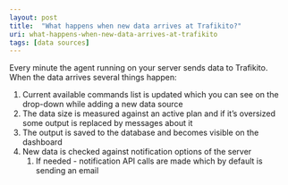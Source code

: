 ```yaml
---
layout: post
title:  "What happens when new data arrives at Trafikito?"
uri: what-happens-when-new-data-arrives-at-trafikito
tags: [data sources]
---
```


Every minute the agent running on your server sends data to Trafikito. When the data arrives several things happen:


<!--more-->

1.  Current available commands list is updated which you can see on the drop-down while adding a new data source
2.  The data size is measured against an active plan and if it’s oversized some output is replaced by messages about it
3.  The output is saved to the database and becomes visible on the dashboard
4.  New data is checked against notification options of the server
    1.  If needed - notification API calls are made which by default is sending an email